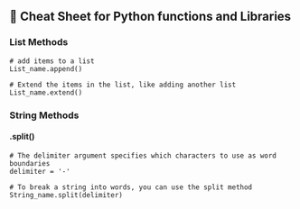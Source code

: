 ## 📜 Cheat Sheet for Python functions and Libraries

### List Methods
```python3
# add items to a list
List_name.append()        

# Extend the items in the list, like adding another list
List_name.extend()        

```

### String Methods
#### .split()
```python3
# The delimiter argument specifies which characters to use as word boundaries
delimiter = '-'

# To break a string into words, you can use the split method
String_name.split(delimiter)                           
```
